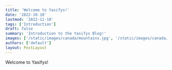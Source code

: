 ```yaml
---
title: 'Welcome to Yasifys!'
date: '2022-10-10'
lastmod: '2022-11-10'
tags: ['Introduction']
draft: false
summary: 'Introduction to the Yasifys Blog!'
images: ['/static/images/canada/mountains.jpg', '/static/images/canada/toronto.jpg']
authors: ['default']
layout: PostLayout
---
```


Welcome to Yasifys!
